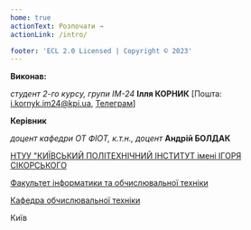```yaml
---
home: true
actionText: Розпочати →
actionLink: /intro/

footer: 'ECL 2.0 Licensed | Copyright © 2023'
---
```


**Виконав:**

_студент 2-го курсу, групи ІМ-24_<span padding-right:5em></span> **Ілля КОРНИК** [Пошта: i.kornyk.im24@kpi.ua, [Телеграм](https://t.me/eliyahu_k)]

**Керівник**

_доцент кафедри ОТ ФІОТ, к.т.н., доцент_<span padding-right:5em></span> **Андрій БОЛДАК**

[НТУУ "КИЇВСЬКИЙ ПОЛІТЕХНІЧНИЙ ІНСТИТУТ імені ІГОРЯ СІКОРСЬКОГО](https://kpi.ua/)

[Факультет інформатики та обчислювальної техніки](https://fiot.kpi.ua/)

[Кафедра обчислювальної техніки](https://comsys.kpi.ua/)

Київ
